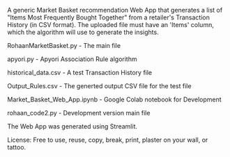 A generic Market Basket recommendation Web App that generates a list of "Items Most Frequently Bought Together" from a retailer's Transaction History (in CSV format).
The uploaded file must have an 'Items' column, which the algorithm will use to generate the insights.

RohaanMarketBasket.py - The main file

apyori.py - Apyori Association Rule algorithm

historical_data.csv - A test Transaction History file

Output_Rules.csv - The generted output CSV file for the test file

Market_Basket_Web_App.ipynb - Google Colab notebook for Development

rohaan_code2.py - Development version main file

The Web App was generated using Streamlit.

License: Free to use, reuse, copy, break, print, plaster on your wall, or tattoo. 
